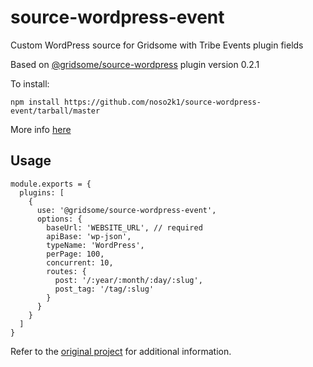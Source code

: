 # source-wordpress-event

Custom WordPress source for Gridsome with Tribe Events plugin fields

Based on [@gridsome/source-wordpress](https://github.com/gridsome/gridsome/tree/master/packages/source-wordpress) plugin version 0.2.1

To install:

```npm install https://github.com/noso2k1/source-wordpress-event/tarball/master```
  
More info [here](https://stackoverflow.com/questions/13300137/how-to-edit-a-node-module-installed-via-npm)

## Usage

```
module.exports = {
  plugins: [
    {
      use: '@gridsome/source-wordpress-event',
      options: {
        baseUrl: 'WEBSITE_URL', // required
        apiBase: 'wp-json',
        typeName: 'WordPress',
        perPage: 100,
        concurrent: 10,
        routes: {
          post: '/:year/:month/:day/:slug',
          post_tag: '/tag/:slug'
        }
      }
    }
  ]
}
```

Refer to the [original project](https://github.com/gridsome/gridsome/tree/master/packages/source-wordpress) for additional information.


